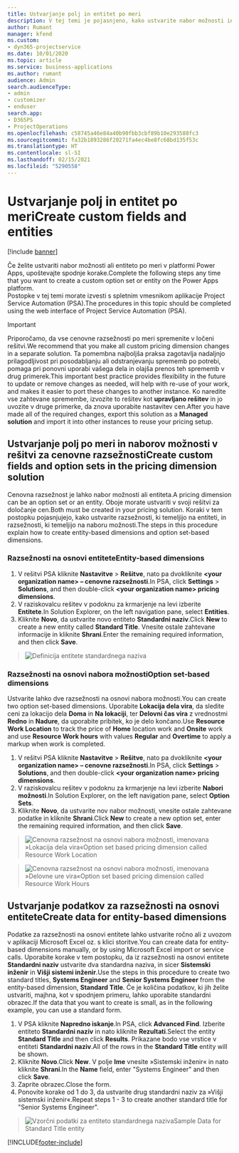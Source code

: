 ```yaml
---
title: Ustvarjanje polj in entitet po meri
description: V tej temi je pojasnjeno, kako ustvarite nabor možnosti in entitete v svoji rešitvi v platformi Power Apps.
author: Rumant
manager: kfend
ms.custom:
- dyn365-projectservice
ms.date: 10/01/2020
ms.topic: article
ms.service: business-applications
ms.author: rumant
audience: Admin
search.audienceType:
- admin
- customizer
- enduser
search.app:
- D365PS
- ProjectOperations
ms.openlocfilehash: c58745a46e84a40b90fbb3cbf89b10e293588fc3
ms.sourcegitcommit: fa32b1893286f20271fa4ec4be8fc68bd135f53c
ms.translationtype: HT
ms.contentlocale: sl-SI
ms.lasthandoff: 02/15/2021
ms.locfileid: "5290558"
---
```

# <a name="create-custom-fields-and-entities"></a><span data-ttu-id="c337f-103">Ustvarjanje polj in entitet po meri</span><span class="sxs-lookup"><span data-stu-id="c337f-103">Create custom fields and entities</span></span> 

[!include [banner](../includes/psa-now-project-operations.md)]

<span data-ttu-id="c337f-104">Če želite ustvariti nabor možnosti ali entiteto po meri v platformi Power Apps, upoštevajte spodnje korake.</span><span class="sxs-lookup"><span data-stu-id="c337f-104">Complete the following steps any time that you want to create a custom option set or entity on the Power Apps platform.</span></span>  
<span data-ttu-id="c337f-105">Postopke v tej temi morate izvesti s spletnim vmesnikom aplikacije Project Service Automation (PSA).</span><span class="sxs-lookup"><span data-stu-id="c337f-105">The procedures in this topic should be completed using the web interface of Project Service Automation (PSA).</span></span>

> [!IMPORTANT]
> <span data-ttu-id="c337f-106">Priporočamo, da vse cenovne razsežnosti po meri spremenite v ločeni rešitvi.</span><span class="sxs-lookup"><span data-stu-id="c337f-106">We recommend that you make all custom pricing dimension changes in a separate solution.</span></span> <span data-ttu-id="c337f-107">Ta pomembna najboljša praksa zagotavlja nadaljnjo prilagodljivost pri posodabljanju ali odstranjevanju sprememb po potrebi, pomaga pri ponovni uporabi vašega dela in olajša prenos teh sprememb v drug primerek.</span><span class="sxs-lookup"><span data-stu-id="c337f-107">This important best practice provides flexibility in the future to update or remove changes as needed, will help with re-use of your work, and makes it easier to port these changes to another instance.</span></span> <span data-ttu-id="c337f-108">Ko naredite vse zahtevane spremembe, izvozite to rešitev kot **upravljano rešitev** in jo uvozite v druge primerke, da znova uporabite nastavitev cen.</span><span class="sxs-lookup"><span data-stu-id="c337f-108">After you have made all of the required changes, export this solution as a **Managed solution** and import it into other instances to reuse your pricing setup.</span></span>

  
## <a name="create-custom-fields-and-option-sets-in-the-pricing-dimension-solution"></a><span data-ttu-id="c337f-109">Ustvarjanje polj po meri in naborov možnosti v rešitvi za cenovne razsežnosti</span><span class="sxs-lookup"><span data-stu-id="c337f-109">Create custom fields and option sets in the pricing dimension solution</span></span>

<span data-ttu-id="c337f-110">Cenovna razsežnost je lahko nabor možnosti ali entiteta.</span><span class="sxs-lookup"><span data-stu-id="c337f-110">A pricing dimension can be an option set or an entity.</span></span> <span data-ttu-id="c337f-111">Oboje morate ustvariti v svoji rešitvi za določanje cen.</span><span class="sxs-lookup"><span data-stu-id="c337f-111">Both must be created in your pricing solution.</span></span> <span data-ttu-id="c337f-112">Koraki v tem postopku pojasnjujejo, kako ustvarite razsežnosti, ki temeljijo na entiteti, in razsežnosti, ki temeljijo na naboru možnosti.</span><span class="sxs-lookup"><span data-stu-id="c337f-112">The steps in this procedure explain how to create entity-based dimensions and option set-based dimensions.</span></span>

### <a name="entity-based-dimensions"></a><span data-ttu-id="c337f-113">Razsežnosti na osnovi entitete</span><span class="sxs-lookup"><span data-stu-id="c337f-113">Entity-based dimensions</span></span>

1. <span data-ttu-id="c337f-114">V rešitvi PSA kliknite **Nastavitve** > **Rešitve**, nato pa dvokliknite **\<your organization name> – cenovne razsežnosti**.</span><span class="sxs-lookup"><span data-stu-id="c337f-114">In PSA, click **Settings** > **Solutions**, and then double-click **\<your organization name> pricing dimensions**.</span></span>
2. <span data-ttu-id="c337f-115">V raziskovalcu rešitev v podoknu za krmarjenje na levi izberite **Entitete**.</span><span class="sxs-lookup"><span data-stu-id="c337f-115">In Solution Explorer, on the left navigation pane, select **Entities**.</span></span>
3. <span data-ttu-id="c337f-116">Kliknite **Novo**, da ustvarite novo entiteto **Standardni naziv**.</span><span class="sxs-lookup"><span data-stu-id="c337f-116">Click **New** to create a new entity called **Standard Title**.</span></span> <span data-ttu-id="c337f-117">Vnesite ostale zahtevane informacije in kliknite **Shrani**.</span><span class="sxs-lookup"><span data-stu-id="c337f-117">Enter the remaining required information, and then click **Save**.</span></span>

> ![Definicija entitete standardnega naziva](media/Standard-Title-entity-definition.png)


### <a name="option-set-based-dimensions"></a><span data-ttu-id="c337f-119">Razsežnosti na osnovi nabora možnosti</span><span class="sxs-lookup"><span data-stu-id="c337f-119">Option set-based dimensions</span></span> 
<span data-ttu-id="c337f-120">Ustvarite lahko dve razsežnosti na osnovi nabora možnosti.</span><span class="sxs-lookup"><span data-stu-id="c337f-120">You can create two option set-based dimensions.</span></span> <span data-ttu-id="c337f-121">Uporabite **Lokacija dela vira**, da sledite ceni za lokacijo dela **Doma** in **Na lokaciji**, ter **Delovni čas vira** z vrednostmi **Redno** in **Nadure**, da uporabite pribitek, ko je delo končano.</span><span class="sxs-lookup"><span data-stu-id="c337f-121">Use **Resource Work Location** to track the price of **Home** location work and **Onsite** work and use **Resource Work hours** with values **Regular** and **Overtime** to apply a markup when work is completed.</span></span>


1. <span data-ttu-id="c337f-122">V rešitvi PSA kliknite **Nastavitve** > **Rešitve**, nato pa dvokliknite **\<your organization name> – cenovne razsežnosti**.</span><span class="sxs-lookup"><span data-stu-id="c337f-122">In PSA, click **Settings** > **Solutions**, and then double-click  **\<your organization name> pricing dimensions**.</span></span> 
2. <span data-ttu-id="c337f-123">V raziskovalcu rešitev v podoknu za krmarjenje na levi izberite **Nabori možnosti**.</span><span class="sxs-lookup"><span data-stu-id="c337f-123">In Solution Explorer, on the left navigation pane, select  **Option Sets**.</span></span> 
3. <span data-ttu-id="c337f-124">Kliknite **Novo**, da ustvarite nov nabor možnosti, vnesite ostale zahtevane podatke in kliknite **Shrani**.</span><span class="sxs-lookup"><span data-stu-id="c337f-124">Click **New** to create a new option set, enter the remaining required information, and then click **Save**.</span></span>

> ![<span data-ttu-id="c337f-125">Cenovna razsežnost na osnovi nabora možnosti, imenovana »Lokacija dela vira«</span><span class="sxs-lookup"><span data-stu-id="c337f-125">Option set based pricing dimension called Resource Work Location</span></span> ](media/Option-set-PD-called-Resource-Work-Location.png)

> ![<span data-ttu-id="c337f-126">Cenovna razsežnost na osnovi nabora možnosti, imenovana »Delovne ure vira«</span><span class="sxs-lookup"><span data-stu-id="c337f-126">Option set based pricing dimension called Resource Work Hours</span></span> ](media/Option-set-PD-called-Resource-Work-Hours.PNG)


## <a name="create-data-for-entity-based-dimensions"></a><span data-ttu-id="c337f-127">Ustvarjanje podatkov za razsežnosti na osnovi entitete</span><span class="sxs-lookup"><span data-stu-id="c337f-127">Create data for entity-based dimensions</span></span>

<span data-ttu-id="c337f-128">Podatke za razsežnosti na osnovi entitete lahko ustvarite ročno ali z uvozom v aplikaciji Microsoft Excel oz. s klici storitve.</span><span class="sxs-lookup"><span data-stu-id="c337f-128">You can create data for entity-based dimensions manually, or by using Microsoft Excel import or service calls.</span></span> <span data-ttu-id="c337f-129">Uporabite korake v tem postopku, da iz razsežnosti na osnovi entitete **Standardni naziv** ustvarite dva standardna naziva, in sicer **Sistemski inženir** in **Višji sistemi inženir**.</span><span class="sxs-lookup"><span data-stu-id="c337f-129">Use the steps in this procedure to create two standard titles, **Systems Engineer** and **Senior Systems Engineer** from the entity-based dimension, **Standard Title**.</span></span> <span data-ttu-id="c337f-130">Če je količina podatkov, ki jih želite ustvariti, majhna, kot v spodnjem primeru, lahko uporabite standardni obrazec.</span><span class="sxs-lookup"><span data-stu-id="c337f-130">If the data that you want to create is small, as in the following example, you can use a standard form.</span></span>

1. <span data-ttu-id="c337f-131">V PSA kliknite **Napredno iskanje**.</span><span class="sxs-lookup"><span data-stu-id="c337f-131">In PSA, click **Advanced Find**.</span></span> <span data-ttu-id="c337f-132">Izberite entiteto **Standardni naziv** in nato kliknite **Rezultati**.</span><span class="sxs-lookup"><span data-stu-id="c337f-132">Select the entity **Standard Title** and then click **Results**.</span></span> <span data-ttu-id="c337f-133">Prikazane bodo vse vrstice v entiteti **Standardni naziv**.</span><span class="sxs-lookup"><span data-stu-id="c337f-133">All of the rows in the **Standard Title** entity will be shown.</span></span>
2. <span data-ttu-id="c337f-134">Kliknite **Novo**.</span><span class="sxs-lookup"><span data-stu-id="c337f-134">Click **New**.</span></span> <span data-ttu-id="c337f-135">V polje **Ime** vnesite »Sistemski inženir« in nato kliknite **Shrani**.</span><span class="sxs-lookup"><span data-stu-id="c337f-135">In the **Name** field, enter "Systems Engineer" and then click **Save**.</span></span>
3. <span data-ttu-id="c337f-136">Zaprite obrazec.</span><span class="sxs-lookup"><span data-stu-id="c337f-136">Close the form.</span></span> 
4. <span data-ttu-id="c337f-137">Ponovite korake od 1 do 3, da ustvarite drug standardni naziv za »Višji sistemski inženir«.</span><span class="sxs-lookup"><span data-stu-id="c337f-137">Repeat steps 1 - 3 to create another standard title for "Senior Systems Engineer".</span></span>

> ![<span data-ttu-id="c337f-138">Vzorčni podatki za entiteto standardnega naziva</span><span class="sxs-lookup"><span data-stu-id="c337f-138">Sample Data for Standard Title entity</span></span> ](media/ST-data.png)




[!INCLUDE[footer-include](../includes/footer-banner.md)]